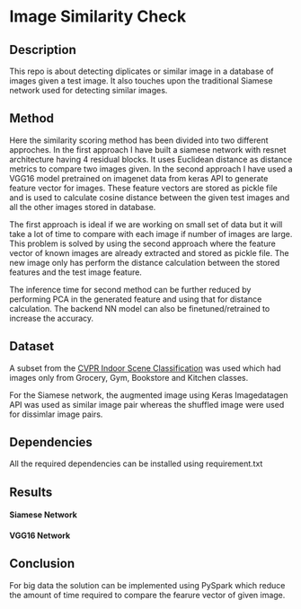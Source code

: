 # Image Similarity Check

## Description
This repo is about detecting diplicates or similar image in a database of images given a test image. It also touches upon the traditional Siamese network used for detecting similar images.

## Method
Here the similarity scoring method has been divided into two different approches. In the first approach I have built a siamese network with resnet architecture having 4 residual blocks. It uses Euclidean distance as distance metrics to compare two images given. In the second approach I have used a VGG16 model pretrained on imagenet data from keras API to generate feature vector for images. These feature vectors are stored as pickle file and is used to calculate cosine distance between the given test images and all the other images stored in database.

The first approach is ideal if we are working on small set of data but it will take a lot of time to compare with each image if number of images are large. This problem is solved by using the second approach where the feature vector of known images are already extracted and stored as pickle file. The new image only has perform the distance calculation between the stored features and the test image feature.

The inference time for second method can be further reduced by performing PCA in the generated feature and using that for distance calculation. The backend NN model can also be finetuned/retrained to increase the accuracy.

## Dataset
A subset from the [CVPR Indoor Scene Classification](https://web.mit.edu/torralba/www/indoor.html) was used which had images only from Grocery, Gym, Bookstore and Kitchen classes. 

For the Siamese network, the augmented image using Keras Imagedatagen API was used as similar image pair whereas the shuffled image were used for dissimlar image pairs. 

## Dependencies
All the required dependencies can be installed using requirement.txt

## Results

#### Siamese Network

#### VGG16 Network

## Conclusion
For big data the solution can be implemented using PySpark which reduce the amount of time required to compare the fearure vector of given image.
